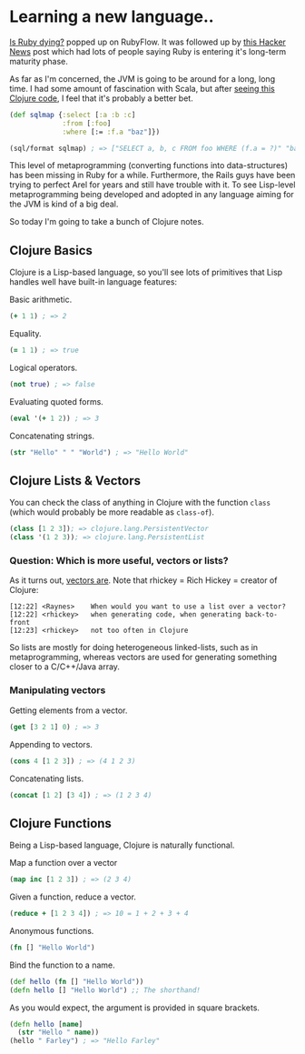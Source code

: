 # Learning a new language..

[Is Ruby dying?](http://jmoses.co/2013/12/21/is-ruby-dying.html) popped up on RubyFlow. It was followed up by [this Hacker News](https://news.ycombinator.com/item?id=6959355) post which had lots of people saying Ruby is entering it's long-term maturity phase. 

As far as I'm concerned, the JVM is going to be around for a long, long time. I had some amount of fascination with Scala, but after [seeing this Clojure code](https://github.com/jkk/honeysql), I feel that it's probably a better bet.

```clojure
(def sqlmap {:select [:a :b :c]
             :from [:foo]
             :where [:= :f.a "baz"]})

(sql/format sqlmap) ; => ["SELECT a, b, c FROM foo WHERE (f.a = ?)" "baz"]
```

This level of metaprogramming (converting functions into data-structures) has been missing in Ruby for a while. Furthermore, the Rails guys have been trying to perfect Arel for years and still have trouble with it. To see Lisp-level metaprogramming being developed and adopted in any language aiming for the JVM is kind of a big deal.

So today I'm going to take a bunch of Clojure notes.

## Clojure Basics

Clojure is a Lisp-based language, so you'll see lots of primitives that Lisp handles well have built-in language features:

Basic arithmetic.
```clojure
(+ 1 1) ; => 2
```

Equality.
```clojure
(= 1 1) ; => true
```

Logical operators.
```clojure
(not true) ; => false
```

Evaluating quoted forms.
```clojure
(eval '(+ 1 2)) ; => 3
```

Concatenating strings.
```clojure
(str "Hello" " " "World") ; => "Hello World"
```

## Clojure Lists & Vectors

You can check the class of anything in Clojure with the function `class` (which would probably be more readable as `class-of`).
```clojure
(class [1 2 3]); => clojure.lang.PersistentVector
(class '(1 2 3)); => clojure.lang.PersistentList
```

### Question: Which is more useful, vectors or lists?

As it turns out, [vectors are](http://stackoverflow.com/questions/1147975/in-clojure-when-should-i-use-a-vector-over-a-list-and-the-other-way-around). Note that rhickey = Rich Hickey = creator of Clojure:

```
[12:22] <Raynes>	When would you want to use a list over a vector?
[12:22] <rhickey>	when generating code, when generating back-to-front
[12:23] <rhickey>	not too often in Clojure
```

So lists are mostly for doing heterogeneous linked-lists, such as in metaprogramming, whereas vectors are used for generating something closer to a C/C++/Java array.

### Manipulating vectors

Getting elements from a vector. 
```clojure
(get [3 2 1] 0) ; => 3
```

Appending to vectors.
```clojure
(cons 4 [1 2 3]) ; => (4 1 2 3)
```

Concatenating lists.
```clojure
(concat [1 2] [3 4]) ; => (1 2 3 4)
```

## Clojure Functions

Being a Lisp-based language, Clojure is naturally functional.

Map a function over a vector
```clojure
(map inc [1 2 3]) ; => (2 3 4)
```

Given a function, reduce a vector.
```clojure
(reduce + [1 2 3 4]) ; => 10 = 1 + 2 + 3 + 4
```

Anonymous functions.
```clojure
(fn [] "Hello World")
```

Bind the function to a name.
```clojure
(def hello (fn [] "Hello World"))
(defn hello [] "Hello World") ;; The shorthand!
```

As you would expect, the argument is provided in square brackets.
```clojure
(defn hello [name]
  (str "Hello " name))
(hello " Farley") ; => "Hello Farley"
```

